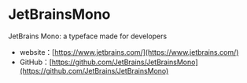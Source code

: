 # JetBrainsMono
JetBrains Mono: a typeface made for developers
* website：[https://www.jetbrains.com/](https://www.jetbrains.com/)
* GitHub：[https://github.com/JetBrains/JetBrainsMono](https://github.com/JetBrains/JetBrainsMono)